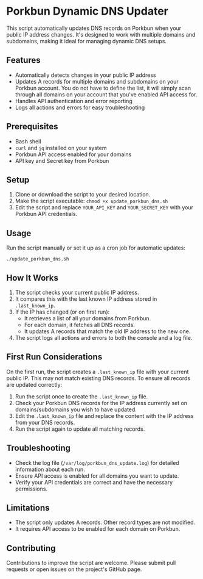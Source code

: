 # Porkbun Dynamic DNS Updater

This script automatically updates DNS records on Porkbun when your public IP address changes. It's designed to work with multiple domains and subdomains, making it ideal for managing dynamic DNS setups.

## Features

- Automatically detects changes in your public IP address
- Updates A records for multiple domains and subdomains on your Porkbun account. You do not have to define the list, it will simply scan through all domains on your account that you've enabled API access for.
- Handles API authentication and error reporting
- Logs all actions and errors for easy troubleshooting

## Prerequisites

- Bash shell
- `curl` and `jq` installed on your system
- Porkbun API access enabled for your domains
- API key and Secret key from Porkbun

## Setup

1. Clone or download the script to your desired location.
2. Make the script executable:
```chmod +x update_porkbun_dns.sh```
3. Edit the script and replace `YOUR_API_KEY` and `YOUR_SECRET_KEY` with your Porkbun API credentials.

## Usage

Run the script manually or set it up as a cron job for automatic updates:

```./update_porkbun_dns.sh```


## How It Works

1. The script checks your current public IP address.
2. It compares this with the last known IP address stored in `.last_known_ip`.
3. If the IP has changed (or on first run):
   - It retrieves a list of all your domains from Porkbun.
   - For each domain, it fetches all DNS records.
   - It updates A records that match the old IP address to the new one.
4. The script logs all actions and errors to both the console and a log file.

## First Run Considerations

On the first run, the script creates a `.last_known_ip` file with your current public IP. This may not match existing DNS records. To ensure all records are updated correctly:

1. Run the script once to create the `.last_known_ip` file.
2. Check your Porkbun DNS records for the IP address currently set on domains/subdomains you wish to have updated.
3. Edit the `.last_known_ip` file and replace the content with the IP address from your DNS records.
4. Run the script again to update all matching records.

## Troubleshooting

- Check the log file (`/var/log/porkbun_dns_update.log`) for detailed information about each run.
- Ensure API access is enabled for all domains you want to update.
- Verify your API credentials are correct and have the necessary permissions.

## Limitations

- The script only updates A records. Other record types are not modified.
- It requires API access to be enabled for each domain on Porkbun.

## Contributing

Contributions to improve the script are welcome. Please submit pull requests or open issues on the project's GitHub page.

